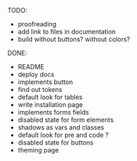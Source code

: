 TODO:

- proofreading
- add link to files in documentation
- build without buttons? without colors?

DONE:

- README
- deploy docs
- implements button
- find out tokens
- default look for tables
- write installation page
- implements forms fields
- disabled state for form elements
- shadows as vars and classes
- default look for pre and code ?
- disabled state for buttons
- theming page
